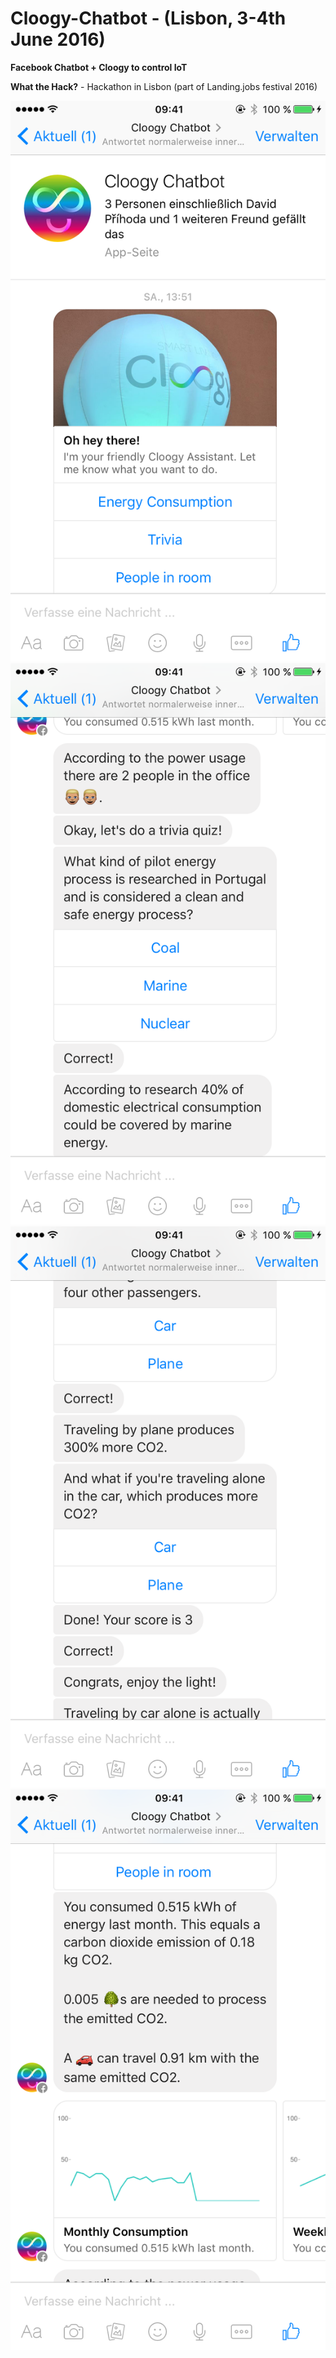 # Cloogy-Chatbot - (Lisbon, 3-4th June 2016)

**Facebook Chatbot + Cloogy to control IoT**

**What the Hack?** - Hackathon in Lisbon (part of Landing.jobs festival 2016)

![Screenshot 1](/screenshots/1.PNG?raw=true "Screenshot 1")
![Screenshot 2](/screenshots/2.PNG?raw=true "Screenshot 2")
![Screenshot 3](/screenshots/3.PNG?raw=true "Screenshot 3")
![Screenshot 4](/screenshots/4.PNG?raw=true "Screenshot 4")
